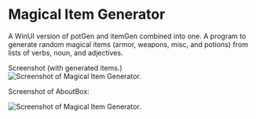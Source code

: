 # Magical Item Generator

A WinUI version of potGen and itemGen combined into one. A program to generate random magical items (armor, weapons, misc, and potions) from lists of verbs, noun, and adjectives. 

Screenshot (with generated items.)
![Screenshot of Magical Item Generator.](https://imgur.com/BwdtdYf.png)

Screenshot of AboutBox:

![Screenshot of Magical Item Generator.](https://imgur.com/xYVeNl5.png)
